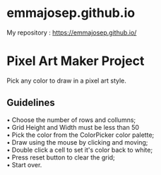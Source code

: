 # emmajosep.github.io
My repository : https://emmajosep.github.io/
# Pixel Art Maker Project

Pick any color to draw in a pixel art style.

## Guidelines
• Choose the number of rows and collumns;<br>
• Grid Height and Width must be less than 50<br>
• Pick the color from the ColorPicker color palette;<br>
• Draw using the mouse by clicking and moving;<br>
• Double click a cell to set it's color back to white;<br>
• Press reset button to clear the grid;<br>
• Start over.



 


